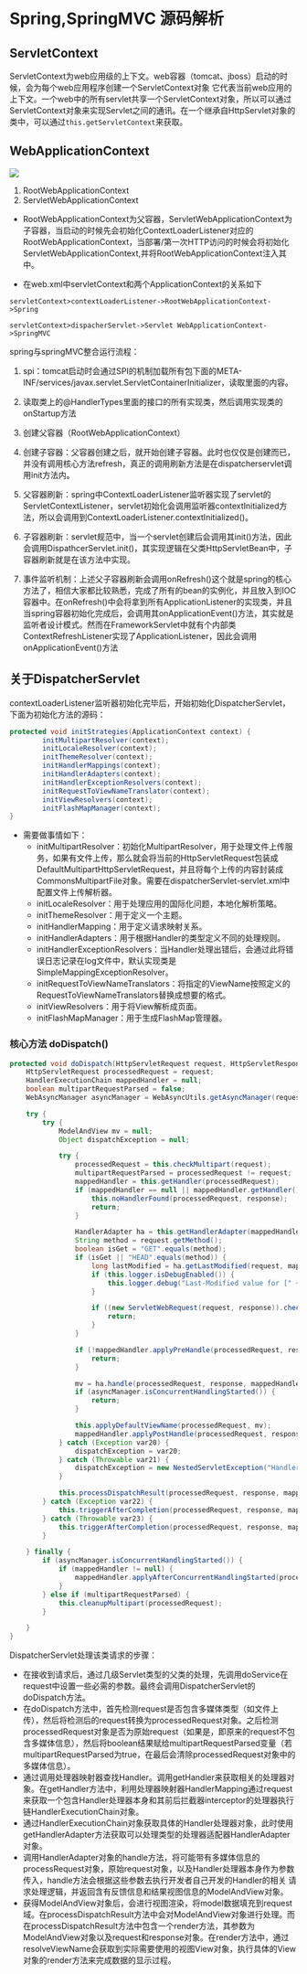 # Spring,SpringMVC 源码解析

## ServletContext

ServletContext为web应用级的上下文。web容器（tomcat、jboss）启动的时候，会为每个web应用程序创建一个ServletContext对象 它代表当前web应用的上下文。一个web中的所有servlet共享一个ServletContext对象，所以可以通过ServletContext对象来实现Servlet之间的通讯。在一个继承自HttpServlet对象的类中，可以通过`this.getServletContext`来获取。

## WebApplicationContext

![](./img/1.png)

1. RootWebApplicationContext
2. ServletWebApplicationContext

- RootWebApplicationContext为父容器，ServletWebApplicationContext为子容器，当启动的时候先会初始化ContextLoaderListener对应的RootWebApplicationContext，当部署/第一次HTTP访问的时候会将初始化ServletWebApplicationContext,并将RootWebApplicationContext注入其中。


- 在web.xml中servletContext和两个ApplicationContext的关系如下

```
servletContext>contextLoaderListener->RootWebApplicationContext->Spring

servletContext>dispacherServlet->Servlet WebApplicationContext->SpringMVC
```


spring与springMVC整合运行流程：

1. spi：tomcat启动时会通过SPI的机制加载所有包下面的META-INF/services/javax.servlet.ServletContainerInitializer，读取里面的内容。

2. 读取类上的@HandlerTypes里面的接口的所有实现类，然后调用实现类的onStartup方法

3. 创建父容器（RootWebApplicationContext）

4. 创建子容器：父容器创建之后，就开始创建子容器。此时也仅仅是创建而已，并没有调用核心方法refresh，真正的调用刷新方法是在dispatcherservlet调用init方法内。

5. 父容器刷新：spring中ContextLoaderListener监听器实现了servlet的ServletContextListener，servlet初始化会调用监听器contextInitialized方法，所以会调用到ContextLoaderListener.contextInitialized()。

6. 子容器刷新：servlet规范中，当一个servlet创建后会调用其init()方法，因此会调用DispathcerServlet.init()，其实现逻辑在父类HttpServletBean中，子容器刷新就是在该方法中实现。

7. 事件监听机制：上述父子容器刷新会调用onRefresh()这个就是spring的核心方法了，相信大家都比较熟悉，完成了所有的bean的实例化，并且放入到IOC容器中。在onRefresh()中会将拿到所有ApplicationListener的实现类，并且当spring容器初始化完成后，会调用其onApplicationEvent()方法，其实就是监听者设计模式。然而在FrameworkServlet中就有个内部类ContextRefreshListener实现了ApplicationListener，因此会调用onApplicationEvent()方法

## 关于DispatcherServlet

contextLoaderListener监听器初始化完毕后，开始初始化DispatcherServlet，下面为初始化方法的源码：

```java
protected void initStrategies(ApplicationContext context) {
        initMultipartResolver(context);
        initLocaleResolver(context);
        initThemeResolver(context);
        initHandlerMappings(context);
        initHandlerAdapters(context);
        initHandlerExceptionResolvers(context);
        initRequestToViewNameTranslator(context);
        initViewResolvers(context);
        initFlashMapManager(context);
}
```

- 需要做事情如下：
    - initMultipartResolver：初始化MultipartResolver，用于处理文件上传服务，如果有文件上传，那么就会将当前的HttpServletRequest包装成DefaultMultipartHttpServletRequest，并且将每个上传的内容封装成CommonsMultipartFile对象。需要在dispatcherServlet-servlet.xml中配置文件上传解析器。
    - initLocaleResolver：用于处理应用的国际化问题，本地化解析策略。
    - initThemeResolver：用于定义一个主题。
    - initHandlerMapping：用于定义请求映射关系。
    - initHandlerAdapters：用于根据Handler的类型定义不同的处理规则。
    - initHandlerExceptionResolvers：当Handler处理出错后，会通过此将错误日志记录在log文件中，默认实现类是SimpleMappingExceptionResolver。
    - initRequestToViewNameTranslators：将指定的ViewName按照定义的RequestToViewNameTranslators替换成想要的格式。
    - initViewResolvers：用于将View解析成页面。
    - initFlashMapManager：用于生成FlashMap管理器。

### 核心方法 doDispatch()

```java
protected void doDispatch(HttpServletRequest request, HttpServletResponse response) throws Exception {
    HttpServletRequest processedRequest = request;
    HandlerExecutionChain mappedHandler = null;
    boolean multipartRequestParsed = false;
    WebAsyncManager asyncManager = WebAsyncUtils.getAsyncManager(request);

    try {
        try {
            ModelAndView mv = null;
            Object dispatchException = null;

            try {
                processedRequest = this.checkMultipart(request);
                multipartRequestParsed = processedRequest != request;
                mappedHandler = this.getHandler(processedRequest);
                if (mappedHandler == null || mappedHandler.getHandler() == null) {
                    this.noHandlerFound(processedRequest, response);
                    return;
                }

                HandlerAdapter ha = this.getHandlerAdapter(mappedHandler.getHandler());
                String method = request.getMethod();
                boolean isGet = "GET".equals(method);
                if (isGet || "HEAD".equals(method)) {
                    long lastModified = ha.getLastModified(request, mappedHandler.getHandler());
                    if (this.logger.isDebugEnabled()) {
                        this.logger.debug("Last-Modified value for [" + getRequestUri(request) + "] is: " + lastModified);
                    }

                    if ((new ServletWebRequest(request, response)).checkNotModified(lastModified) && isGet) {
                        return;
                    }
                }

                if (!mappedHandler.applyPreHandle(processedRequest, response)) {
                    return;
                }

                mv = ha.handle(processedRequest, response, mappedHandler.getHandler());
                if (asyncManager.isConcurrentHandlingStarted()) {
                    return;
                }

                this.applyDefaultViewName(processedRequest, mv);
                mappedHandler.applyPostHandle(processedRequest, response, mv);
            } catch (Exception var20) {
                dispatchException = var20;
            } catch (Throwable var21) {
                dispatchException = new NestedServletException("Handler dispatch failed", var21);
            }

            this.processDispatchResult(processedRequest, response, mappedHandler, mv, (Exception)dispatchException);
        } catch (Exception var22) {
            this.triggerAfterCompletion(processedRequest, response, mappedHandler, var22);
        } catch (Throwable var23) {
            this.triggerAfterCompletion(processedRequest, response, mappedHandler, new NestedServletException("Handler processing failed", var23));
        }

    } finally {
        if (asyncManager.isConcurrentHandlingStarted()) {
            if (mappedHandler != null) {
                mappedHandler.applyAfterConcurrentHandlingStarted(processedRequest, response);
            }
        } else if (multipartRequestParsed) {
            this.cleanupMultipart(processedRequest);
        }

    }
}

```

DispatcherServlet处理该类请求的步骤：

- 在接收到请求后，通过几级Servlet类型的父类的处理，先调用doService在request中设置一些必需的参数。最终会调用DispatcherServlet的doDispatch方法。
- 在doDispatch方法中，首先检测request是否包含多媒体类型（如文件上传），然后将检测后的request转换为processedRequest对象。之后检测processedRequest对象是否为原始request（如果是，即原来的request不包含多媒体信息），然后将boolean结果赋给multipartRequestParsed变量（若multipartRequestParsed为true，在最后会清除processedRequest对象中的多媒体信息）。
- 通过调用处理器映射器查找Handler。调用getHandler来获取相关的处理器对象。在getHandler方法中，利用处理器映射器HandlerMapping通过request来获取一个包含Handler处理器本身和其前后拦截器interceptor的处理器执行链HandlerExecutionChain对象。
- 通过HandlerExecutionChain对象获取具体的Handler处理器对象，此时使用getHandlerAdapter方法获取可以处理类型的处理器适配器HandlerAdapter对象。
- 调用HandlerAdapter对象的handle方法，将可能带有多媒体信息的processRequest对象，原始request对象，以及Handler处理器本身作为参数传入，handle方法会根据这些参数去执行开发者自己开发的Handler的相关
请求处理逻辑，并返回含有反馈信息和结果视图信息的ModelAndView对象。
- 获得ModelAndView对象后，会进行视图渲染，将model数据填充到request域。在processDispatchResult方法中会对ModelAndView对象进行处理。而在processDispatchResult方法中包含一个render方法，其参数为ModelAndView对象以及request和response对象。在render方法中，通过resolveViewName会获取到实际需要使用的视图View对象，执行具体的View对象的render方法来完成数据的显示过程。
